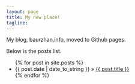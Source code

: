 ```yaml
---
layout: page
title: My new place!
tagline: 
---
```


My blog, baurzhan.info, moved to Github pages.

Below is the posts list.

<ul class="posts">
  {% for post in site.posts %}
    <li><span>{{ post.date | date_to_string }}</span> &raquo; <a href="{{ BASE_PATH }}{{ post.url }}">{{ post.title }}</a></li>
  {% endfor %}
</ul>


